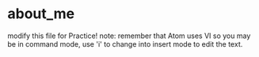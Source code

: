 # about_me
modify this file for Practice!
note: remember that Atom uses VI so you may be in command mode, use 'i' to change into insert mode to edit the text.
